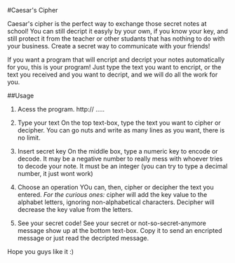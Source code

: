 #Caesar's Cipher

Caesar's cipher is the perfect way to exchange those secret notes at school! You can still decript it easyly by your own, if you know your key, and still protect it from the teacher or other studants that has nothing to do with your business.
Create a secret way to communicate with your friends!

If you want a program that will encript and decript your notes automatically for you, this is your program! Just type the text you want to encript, or the text you received and you want to decript, and we will do all the work for you.

##Usage

1. Acess the program.
http:// .....

2. Type your text
On the top text-box, type the text you want to cipher or decipher. You can go nuts and write as many lines as you want, there is no limit.

3. Insert secret key
On the middle box, type a numeric key to encode or decode. It may be a negative number to really mess with whoever tries to decode your note. It must be an integer (you can try to type a decimal number, it just wont work)

4. Choose an operation
YOu can, then, cipher or decipher the text you entered. 
*For the curious ones:* cipher will add the key value to the alphabet letters, ignoring non-alphabetical characters. Decipher will decrease the key value from the letters. 

5. See your secret code!
See your secret or not-so-secret-anymore message show up at the bottom text-box. Copy it to send an encripted message or just read the decripted message.

Hope you guys like it :)